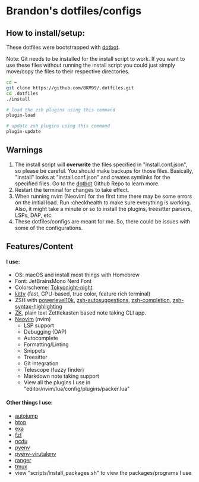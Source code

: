 # Brandon's dotfiles/configs

## How to install/setup:

These dotfiles were bootstrapped with [dotbot](https://github.com/anishathalye/dotbot).


Note: Git needs to be installed for the install script to work. If you want to use these files without running the install script you could just simply move/copy the files to their respective directories.

```bash
cd ~
git clone https://github.com/BKM99/.dotfiles.git
cd .dotfiles
./install
```

```bash
# load the zsh plugins using this command
plugin-load

# update zsh plugins using this command
plugin-update
```

## Warnings
1. The install script will **overwrite** the files specified in "install.conf.json", so please be careful. You should make backups for those files. Basically, "install" looks at "install.conf.json" and creates symlinks for the specified files. Go to the [dotbot](https://github.com/anishathalye/dotbot)  Github Repo to learn more.
2. Restart the terminal for changes to take effect.
3. When running nvim (Neovim) for the first time there may be some errors on the initial load. Run :checkhealth to make sure everything is working. Also, it might take a minute or so to install the plugins, treesitter parsers, LSPs, DAP, etc.
4. These dotfiles/configs are meant for me. So, there could be issues with some of the configurations.

## Features/Content

#### I use:
- OS: macOS and install most things with Homebrew
- Font: JetBrainsMono Nerd Font
- Colorscheme: [Tokyonight-night](https://github.com/folke/tokyonight.nvim#night)
- [kitty](https://github.com/kovidgoyal/kitty) (fast, GPU-based, true color, feature rich terminal)
- ZSH with [powerlevel10k](https://github.com/romkatv/powerlevel10k), [zsh-autosuggestions](https://github.com/zsh-users/zsh-autosuggestions), [zsh-completion](https://github.com/zsh-users/zsh-completions), [zsh-syntax-highlighting](https://github.com/zsh-users/zsh-syntax-highlighting)
- [ZK](https://github.com/mickael-menu/zk), plain text Zettlekasten based note taking CLI app.
- [Neovim](https://github.com/neovim/neovim) (nvim)
    - LSP support
    - Debugging (DAP)
    - Autocomplete
    - Formatting/Linting
    - Snippets
    - Treesitter
    - Git integration
    - Telescope (fuzzy finder)
    - Markdown note taking support
    - View all the plugins I use in "editor/nvim/lua/config/plugins/packer.lua"

#### Other things I use:
- [autojump](https://github.com/wting/autojump)
- [btop](https://github.com/aristocratos/btop)
- [exa](https://github.com/ogham/exa)
- [fzf](https://github.com/junegunn/fzf)
- [ncdu](https://dev.yorhel.nl/ncdu)
- [pyenv](https://github.com/pyenv/pyenv)
- [pyenv-virutalenv](https://github.com/pyenv/pyenv-virtualenv)
- [ranger](https://github.com/ranger/ranger)
- [tmux](https://github.com/tmux/tmux)
- view "scripts/install_packages.sh" to view the packages/programs I use
